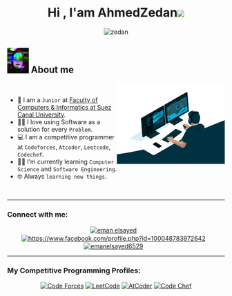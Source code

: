 <h1 align="center">Hi , I'am AhmedZedan<img src="https://media.giphy.com/media/hvRJCLFzcasrR4ia7z/giphy.gif" width="30px"/></h1>
<div align="center">
	<img src="https://komarev.com/ghpvc/?username=1Ahmedzedan&label=Profile%20views&color=0e75b6&style=plastic" alt="zedan" height=25px, width=150px/>
</div>

 ## <picture><img src = "https://raw.githubusercontent.com/1Ahmedzedan/1Ahmedzedan/main/picture/giphy.gif" width = 50px></picture> About me
 
<picture><img align="right" src="https://raw.githubusercontent.com/1Ahmedzedan/1Ahmedzedan/main/picture/giphy%20(1).gif" width = 250px></picture>
<br>

- :school: I am a `Junior` at [Faculty of Computers & Informatics at Suez Canal University](http://suez.edu.eg/ar/?page_id=7325&lang=en).
- :technologist: I love using Software as a solution for every `Problem`.
- :computer: I am a competitive programmer at `Codeforces`, `Atcoder`, `Leetcode`, `Codechef`.
- :student: I’m currently learning `Computer Science` and `Software Engineering`.
- :nerd_face: Always `learning new things`.
<br>

<hr>
<h3 align="left">Connect with me:</h3>
<div align="center">
<a href="https://www.linkedin.com/in/ahmed-zedan-04589624a/" target="blank"><img align="center" src="https://raw.githubusercontent.com/rahuldkjain/github-profile-readme-generator/master/src/images/icons/Social/linked-in-alt.svg" alt="eman elsayed" height="30" width="40" /></a> &nbsp;&nbsp;
<a href="https://www.facebook.com/profile.php?id=100013486804562" target="blank"><img align="center" src="https://raw.githubusercontent.com/rahuldkjain/github-profile-readme-generator/master/src/images/icons/Social/facebook.svg" alt="https://www.facebook.com/profile.php?id=100048783972642" height="30" width="40" /></a> &nbsp;&nbsp;
<a href="https://www.instagram.com/ahmed_zedan111/" target="blank"><img align="center" src="https://raw.githubusercontent.com/rahuldkjain/github-profile-readme-generator/master/src/images/icons/Social/instagram.svg" alt="emanelsayed6529" height="30" width="40" /></a> &nbsp;&nbsp;
</div>

<hr>
<h3 align="left">My Competitive Programming Profiles: </h3>
<div align="center">
 <a href="https://codeforces.com/profile/AhmedZedan"><img src="https://img.icons8.com/external-tal-revivo-shadow-tal-revivo/50/000000/external-codeforces-programming-competitions-and-contests-programming-community-logo-shadow-tal-revivo.png" alt="Code Forces"/></a>
	<a href="https://leetcode.com/az15561888/"><img src="https://img.icons8.com/external-tal-revivo-shadow-tal-revivo/50/000000/external-level-up-your-coding-skills-and-quickly-land-a-job-logo-shadow-tal-revivo.png" alt="LeetCode"/></a>
	<a href="https://atcoder.jp/users/ahmedzedan114"><img src="https://i.ibb.co/Q9WSjDB/logo.png" alt="AtCoder" width = 60px/></a>
	<a href="https://www.codechef.com/users/ahmedzedan884"><img src="https://img.icons8.com/color/50/000000/codechef.png" alt="Code Chef"/></a>
</div>


